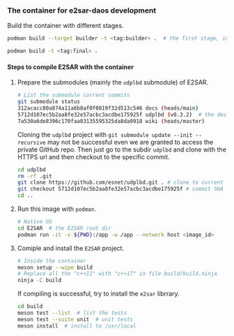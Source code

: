 
### The container for e2sar-daos development

Build the container with different stages.

```bash
podman build --target builder -t <tag:builder> .  # the first stage, install grpc & boost

podman build -t <tag:final> .  
```

#### Steps to compile E2SAR with the container
1. Prepare the submodules (mainly the `udplbd` submodule) of E2SAR.

    ```bash
    # List the submodule current commits
    git submodule status
    312acacc80a874a11a6b8af0f0819f32d513c546 docs (heads/main)
    5712d107ec5b2aa8fe32e57acbc3acdbe175925f udplbd (v0.3.2)  # the desired commit
    7a530a6de8396c170faa83135595325da8da0918 wiki (heads/master)
    ```
    Cloning the `udplbd` project with `git submodule update --init --recursive` may not be successful even we are granted to access the private GitHub repo. Then just go to the subdir `udplbd` and clone with the HTTPS url and then checkout to the specific commit.

    ``` bash
    cd udplbd
    rm -rf .git
    git clone https://github.com/esnet/udplbd.git . # clone to current dir
    git checkout 5712d107ec5b2aa8fe32e57acbc3acdbe175925f # commit SHA copied from the above
    cd ..
    ```

2. Run this image with `podman`.

    ```bash
    # Native OS
    cd E2SAR  # the E2SAR root dir
    podman run -it -v ${PWD}:/app -w /app --network host <image_id>
    ```

3. Comiple and install the `E2SAR` project.
    ```bash
    # Inside the container
    meson setup --wipe build
    # Replace all the "c++11" with "c++17" in file build/build.ninja
    ninja -C build
    ```

    If compiling is successful, try to install the `e2sar` librrary.

    ```bash
    cd build
    meson test --list  # list the tests
    meson test --suite unit  # unit tests
    meson install  # install to /usr/local
    ```
